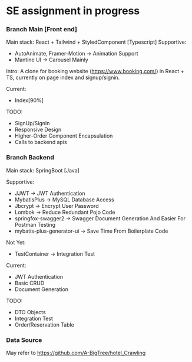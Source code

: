 # SE assignment in progress

### Branch Main [Front end]

Main stack: React + Tailwind + StyledComponent [Typescript]
Supportive:
- AutoAnimate, Framer-Motion -> Animation Support
- Mantine UI -> Carousel Mainly

Intro: A clone for booking website (https://www.booking.com/) in React + TS, currently on page index and signup/signin.

Current:
- Index[90%]

TODO:
- SignUp/SignIn
- Responsive Design
- Higher-Order Component Encapsulation
- Calls to backend apis

### Branch Backend

Main stack: SpringBoot [Java]

Supportive: 
- JJWT -> JWT Authentication
- MybatisPlus -> MySQL Database Access
- Jbcrypt -> Encrypt User Password
- Lombok -> Reduce Redundant Pojo Code
- springfox-swagger2 -> Swagger Document Generation And Easier For Postman Testing
- mybatis-plus-generator-ui -> Save Time From Boilerplate Code

Not Yet:
- TestContainer -> Integration Test

Current:
- JWT Authentication
- Basic CRUD
- Document Generation

TODO:
- DTO Objects
- Integration Test
- Order/Reservation Table

### Data Source

May refer to https://github.com/A-BigTree/hotel_Crawling
